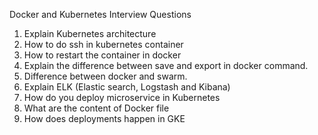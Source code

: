 Docker and Kubernetes Interview Questions
1. Explain Kubernetes architecture
2. How to do ssh in kubernetes container
3. How to restart the container in docker
4. Explain the difference between save and export in docker command.
5. Difference between docker and swarm.
6. Explain ELK (Elastic search, Logstash and Kibana)
7. How do you deploy microservice in Kubernetes
8. What are the content of Docker file
10. How does deployments happen in GKE

	